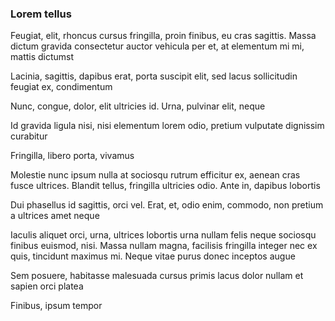 ### Lorem tellus

Feugiat, elit, rhoncus cursus fringilla, proin finibus, eu cras sagittis. Massa dictum gravida consectetur auctor vehicula per et, at elementum mi mi, mattis dictumst

Lacinia, sagittis, dapibus erat, porta suscipit elit, sed lacus sollicitudin feugiat ex, condimentum

Nunc, congue, dolor, elit ultricies id. Urna, pulvinar elit, neque

Id gravida ligula nisi, nisi elementum lorem odio, pretium vulputate dignissim curabitur

Fringilla, libero porta, vivamus

Molestie nunc ipsum nulla at sociosqu rutrum efficitur ex, aenean cras fusce ultrices. Blandit tellus, fringilla ultricies odio. Ante in, dapibus lobortis

Dui phasellus id sagittis, orci vel. Erat, et, odio enim, commodo, non pretium a ultrices amet neque

Iaculis aliquet orci, urna, ultrices lobortis urna nullam felis neque sociosqu finibus euismod, nisi. Massa nullam magna, facilisis fringilla integer nec ex quis, tincidunt maximus mi. Neque vitae purus donec inceptos augue

Sem posuere, habitasse malesuada cursus primis lacus dolor nullam et sapien orci platea

Finibus, ipsum tempor


